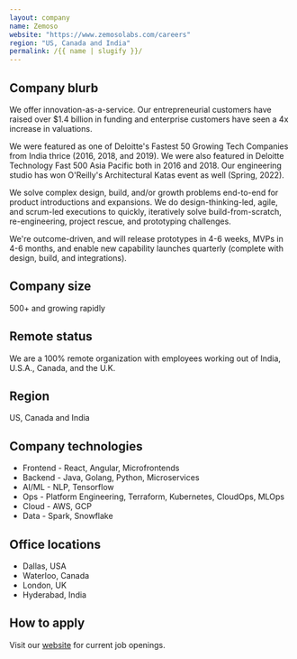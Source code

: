 ```yaml
---
layout: company
name: Zemoso
website: "https://www.zemosolabs.com/careers"
region: "US, Canada and India"
permalink: /{{ name | slugify }}/
---
```


## Company blurb

We offer innovation-as-a-service. Our entrepreneurial customers have raised over $1.4 billion in funding and enterprise customers have seen a 4x increase in valuations. 

We were featured as one of Deloitte's Fastest 50 Growing Tech Companies from India thrice (2016, 2018, and 2019). We were also featured in Deloitte Technology Fast 500 Asia Pacific both in 2016 and 2018. Our engineering studio has won O'Reilly's Architectural Katas event as well (Spring, 2022).

We solve complex design, build, and/or growth problems end-to-end for product introductions and expansions. We do design-thinking-led, agile, and scrum-led executions to quickly, iteratively solve build-from-scratch, re-engineering, project rescue, and prototyping challenges. 

We're outcome-driven, and will release prototypes in 4-6 weeks, MVPs in 4-6 months, and enable new capability launches quarterly (complete with design, build, and integrations). 

## Company size

500+ and growing rapidly

## Remote status

We are a 100% remote organization with employees working out of India, U.S.A., Canada, and the U.K. 

## Region

US, Canada and India

## Company technologies

- Frontend - React, Angular, Microfrontends
- Backend - Java, Golang, Python, Microservices
- AI/ML - NLP, Tensorflow
- Ops - Platform Engineering, Terraform, Kubernetes, CloudOps, MLOps
- Cloud - AWS, GCP
- Data - Spark, Snowflake


## Office locations

- Dallas, USA
- Waterloo, Canada
- London, UK
- Hyderabad, India


## How to apply

Visit our [website](https://www.zemosolabs.com/careers) for current job openings.